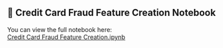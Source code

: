 ## 📘 Credit Card Fraud Feature Creation Notebook

You can view the full notebook here:  
[Credit Card Fraud Feature Creation.ipynb](Feature%20Creation.ipynb)